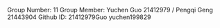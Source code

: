 Group Number: 11
Group Member: Yuchen Guo 21412979 / Pengqi Geng 21443904
Github ID: 21412979Guo yuchen199829
